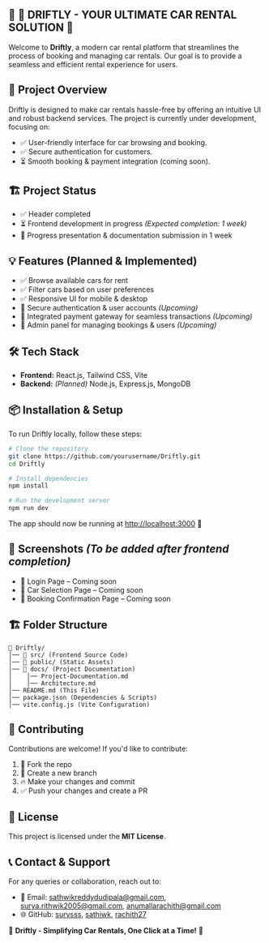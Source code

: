 ## 🚗 **🚀 DRIFTLY - YOUR ULTIMATE CAR RENTAL SOLUTION 🚀**

Welcome to **Driftly**, a modern car rental platform that streamlines the process of booking and managing car rentals. Our goal is to provide a seamless and efficient rental experience for users.

## 📌 Project Overview
Driftly is designed to make car rentals hassle-free by offering an intuitive UI and robust backend services. The project is currently under development, focusing on:

- ✅ User-friendly interface for car browsing and booking.
- ✅ Secure authentication for customers.
- ⏳ Smooth booking & payment integration (coming soon).

## 🏗️ Project Status
- ✅ Header completed
- ⏳ Frontend development in progress *(Expected completion: 1 week)*
- 📅 Progress presentation & documentation submission in 1 week

## 💡 Features (Planned & Implemented)
- ✅ Browse available cars for rent
- ✅ Filter cars based on user preferences
- ✅ Responsive UI for mobile & desktop
- 🚀 Secure authentication & user accounts *(Upcoming)*
- 🚀 Integrated payment gateway for seamless transactions *(Upcoming)*
- 🚀 Admin panel for managing bookings & users *(Upcoming)*

## 🛠️ Tech Stack
- **Frontend:** React.js, Tailwind CSS, Vite
- **Backend:** *(Planned)* Node.js, Express.js, MongoDB

## 📦 Installation & Setup
To run Driftly locally, follow these steps:

```sh
# Clone the repository
git clone https://github.com/yourusername/Driftly.git
cd Driftly

# Install dependencies
npm install

# Run the development server
npm run dev
```
The app should now be running at [http://localhost:3000](http://localhost:3000/) 🚀

## 📸 Screenshots *(To be added after frontend completion)*
- 📌 Login Page – Coming soon
- 📌 Car Selection Page – Coming soon
- 📌 Booking Confirmation Page – Coming soon

## 🏗️ Folder Structure
```
📁 Driftly/
│── 📁 src/ (Frontend Source Code)
│── 📁 public/ (Static Assets)
│── 📁 docs/ (Project Documentation)
│    │── Project-Documentation.md
│    │── Architecture.md
│── README.md (This File)
│── package.json (Dependencies & Scripts)
│── vite.config.js (Vite Configuration)
```

## 🚀 Contributing
Contributions are welcome! If you'd like to contribute:

1. 🍴 Fork the repo
2. 🚀 Create a new branch
3. 🔥 Make your changes and commit
4. ✅ Push your changes and create a PR

## 📜 License
This project is licensed under the **MIT License**.

## 📞 Contact & Support
For any queries or collaboration, reach out to:
- 📧 Email: sathwikreddydudipala@gmail.com, surya.rithwik2005@gmail.com, anumallarachith@gmail.com
- 🌐 GitHub: [surysss](https://github.com/surysss), [sathiwk](https://github.com/sathiwk), [rachith27](https://github.com/rachith27)

🔹 **Driftly - Simplifying Car Rentals, One Click at a Time!** 🔹

